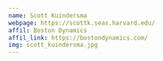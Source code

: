 ```yaml
---
name: Scott Kuindersma
webpage: https://scottk.seas.harvard.edu/
affil: Boston Dynamics
affil_link: https://bostondynamics.com/
img: scott_kuindersma.jpg
---
```


